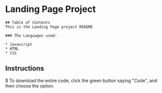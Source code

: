 # Landing Page Project

```
## Table of Contents
This is the Landing Page project README

### The Languages used:

* Javascript
* HTML
* CSS

```

## Instructions

$ To download the entire code, click the green button saying "Code", and then choose the option.

```

```
